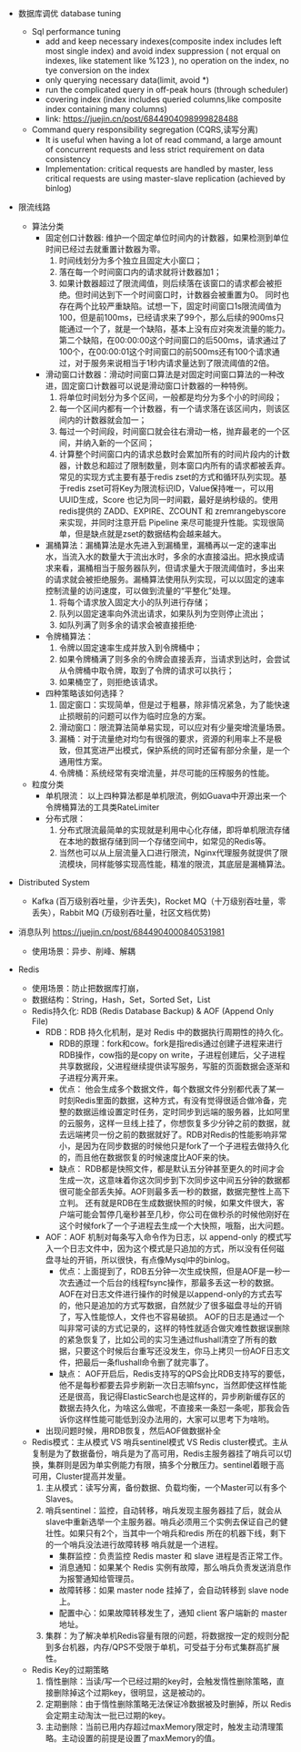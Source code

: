 * 数据库调优 database tuning  
    * Sql performance tuning
        * add and keep necessary indexes(composite index includes left most single index) and avoid index suppression ( not erqual on indexes, like statement like %123 ), no operation on the index, no tye conversion on the index
        * only querying necessary data(limit, avoid *)
        * run the complicated query in off-peak hours (through scheduler)
        * covering index (index includes queried columns,like composite index containing many columns)
        * link: https://juejin.cn/post/6844904098999828488
    * Command query responsibility segregation (CQRS,读写分离)
        * It is useful when having a lot of read command, a large amount of concurrent requests and less strict requirement on data consistency
        * Implementation: critical requests are handled by master, less critical requests are using master-slave replication (achieved by binlog)
        
* 限流线路
    * 算法分类
        * 固定创口计数器: 维护一个固定单位时间内的计数器，如果检测到单位时间已经过去就重置计数器为零。
          1. 时间线划分为多个独立且固定大小窗口；
          2. 落在每一个时间窗口内的请求就将计数器加1；
          3. 如果计数器超过了限流阈值，则后续落在该窗口的请求都会被拒绝。但时间达到下一个时间窗口时，计数器会被重置为0。
          同时也存在两个比较严重缺陷。试想一下，固定时间窗口1s限流阈值为100，但是前100ms，已经请求来了99个，那么后续的900ms只能通过一个了，就是一个缺陷，基本上没有应对突发流量的能力。第二个缺陷，在00:00:00这个时间窗口的后500ms，请求通过了100个，在00:00:01这个时间窗口的前500ms还有100个请求通过，对于服务来说相当于1秒内请求量达到了限流阈值的2倍。
        * 滑动窗口计数器：滑动时间窗口算法是对固定时间窗口算法的一种改进，固定窗口计数器可以说是滑动窗口计数器的一种特例。
          1. 将单位时间划分为多个区间，一般都是均分为多个小的时间段；
          2. 每一个区间内都有一个计数器，有一个请求落在该区间内，则该区间内的计数器就会加一；
          3. 每过一个时间段，时间窗口就会往右滑动一格，抛弃最老的一个区间，并纳入新的一个区间；
          4. 计算整个时间窗口内的请求总数时会累加所有的时间片段内的计数器，计数总和超过了限制数量，则本窗口内所有的请求都被丢弃。
          常见的实现方式主要有基于redis zset的方式和循环队列实现。基于redis zset可将Key为限流标识ID，Value保持唯一，可以用UUID生成，Score 也记为同一时间戳，最好是纳秒级的。使用redis提供的 ZADD、EXPIRE、ZCOUNT 和 zremrangebyscore 来实现，并同时注意开启 Pipeline 来尽可能提升性能。实现很简单，但是缺点就是zset的数据结构会越来越大。
        * 漏桶算法：漏桶算法是水先进入到漏桶里，漏桶再以一定的速率出水，当流入水的数量大于流出水时，多余的水直接溢出。把水换成请求来看，漏桶相当于服务器队列，但请求量大于限流阈值时，多出来的请求就会被拒绝服务。漏桶算法使用队列实现，可以以固定的速率控制流量的访问速度，可以做到流量的“平整化”处理。
          1. 将每个请求放入固定大小的队列进行存储；
          2. 队列以固定速率向外流出请求，如果队列为空则停止流出；
          3. 如队列满了则多余的请求会被直接拒绝· 
        * 令牌桶算法：
          1. 令牌以固定速率生成并放入到令牌桶中；
          2. 如果令牌桶满了则多余的令牌会直接丢弃，当请求到达时，会尝试从令牌桶中取令牌，取到了令牌的请求可以执行；
          3. 如果桶空了，则拒绝该请求。
        * 四种策略该如何选择？
          1. 固定窗口：实现简单，但是过于粗暴，除非情况紧急，为了能快速止损眼前的问题可以作为临时应急的方案。
          2. 滑动窗口：限流算法简单易实现，可以应对有少量突增流量场景。
          3. 漏桶：对于流量绝对均匀有很强的要求，资源的利用率上不是极致，但其宽进严出模式，保护系统的同时还留有部分余量，是一个通用性方案。
          4. 令牌桶：系统经常有突增流量，并尽可能的压榨服务的性能。
    * 粒度分类
        * 单机限流： 以上四种算法都是单机限流，例如Guava中开源出来一个令牌桶算法的工具类RateLimiter
        * 分布式限：
          1. 分布式限流最简单的实现就是利用中心化存储，即将单机限流存储在本地的数据存储到同一个存储空间中，如常见的Redis等。
          2. 当然也可以从上层流量入口进行限流，Nginx代理服务就提供了限流模块，同样能够实现高性能，精准的限流，其底层是漏桶算法。
          
* Distributed System
    * Kafka (百万级别吞吐量，少许丢失)，Rocket MQ（十万级别吞吐量，零丢失），Rabbit MQ (万级别吞吐量，社区文档优势)

* 消息队列 https://juejin.cn/post/6844904000840531981
    * 使用场景：异步、削峰、解耦
    
* Redis
    * 使用场景：防止把数据库打崩，
    * 数据结构：String，Hash，Set，Sorted Set，List
    * Redis持久化: RDB (Redis Database Backup) & AOF (Append Only File)
      * RDB：RDB 持久化机制，是对 Redis 中的数据执行周期性的持久化。
        - RDB的原理：fork和cow。fork是指redis通过创建子进程来进行RDB操作，cow指的是copy on write，子进程创建后，父子进程共享数据段，父进程继续提供读写服务，写脏的页面数据会逐渐和子进程分离开来。
        - 优点： 他会生成多个数据文件，每个数据文件分别都代表了某一时刻Redis里面的数据，这种方式，有没有觉得很适合做冷备，完整的数据运维设置定时任务，定时同步到远端的服务器，比如阿里的云服务，这样一旦线上挂了，你想恢复多少分钟之前的数据，就去远端拷贝一份之前的数据就好了。RDB对Redis的性能影响非常小，是因为在同步数据的时候他只是fork了一个子进程去做持久化的，而且他在数据恢复的时候速度比AOF来的快。
        - 缺点： RDB都是快照文件，都是默认五分钟甚至更久的时间才会生成一次，这意味着你这次同步到下次同步这中间五分钟的数据都很可能全部丢失掉。AOF则最多丢一秒的数据，数据完整性上高下立判。
          还有就是RDB在生成数据快照的时候，如果文件很大，客户端可能会暂停几毫秒甚至几秒，你公司在做秒杀的时候他刚好在这个时候fork了一个子进程去生成一个大快照，哦豁，出大问题。
      * AOF：AOF 机制对每条写入命令作为日志，以 append-only 的模式写入一个日志文件中，因为这个模式是只追加的方式，所以没有任何磁盘寻址的开销，所以很快，有点像Mysql中的binlog。
        - 优点：上面提到了，RDB五分钟一次生成快照，但是AOF是一秒一次去通过一个后台的线程fsync操作，那最多丢这一秒的数据。
          AOF在对日志文件进行操作的时候是以append-only的方式去写的，他只是追加的方式写数据，自然就少了很多磁盘寻址的开销了，写入性能惊人，文件也不容易破损。
          AOF的日志是通过一个叫非常可读的方式记录的，这样的特性就适合做灾难性数据误删除的紧急恢复了，比如公司的实习生通过flushall清空了所有的数据，只要这个时候后台重写还没发生，你马上拷贝一份AOF日志文件，把最后一条flushall命令删了就完事了。
        - 缺点： AOF开启后，Redis支持写的QPS会比RDB支持写的要低，他不是每秒都要去异步刷新一次日志嘛fsync，当然即使这样性能还是很高，我记得ElasticSearch也是这样的，异步刷新缓存区的数据去持久化，为啥这么做呢，不直接来一条怼一条呢，那我会告诉你这样性能可能低到没办法用的，大家可以思考下为啥哟。
      * 出现问题时候，用RDB恢复，然后AOF做数据补全
    * Redis模式：主从模式 VS 哨兵sentinel模式 VS Redis cluster模式。主从复制是为了数据备份，哨兵是为了高可用，Redis主服务器挂了哨兵可以切换，集群则是因为单实例能力有限，搞多个分散压力。sentinel着眼于高可用，Cluster提高并发量。
      1. 主从模式：读写分离，备份数据、负载均衡，一个Master可以有多个Slaves。
      2. 哨兵sentinel：监控，自动转移，哨兵发现主服务器挂了后，就会从slave中重新选举一个主服务器。哨兵必须用三个实例去保证自己的健壮性。如果只有2个，当其中一个哨兵和redis 所在的机器下线，剩下的一个哨兵没法进行故障转移
         哨兵就是一个进程。
         - 集群监控：负责监控 Redis master 和 slave 进程是否正常工作。
         - 消息通知：如果某个 Redis 实例有故障，那么哨兵负责发送消息作为报警通知给管理员。
         - 故障转移：如果 master node 挂掉了，会自动转移到 slave node 上。
         - 配置中心：如果故障转移发生了，通知 client 客户端新的 master 地址。
      3. 集群：为了解决单机Redis容量有限的问题，将数据按一定的规则分配到多台机器，内存/QPS不受限于单机，可受益于分布式集群高扩展性。
    * Redis Key的过期策略
        1. 惰性删除：当读/写一个已经过期的key时，会触发惰性删除策略，直接删除掉这个过期key，很明显，这是被动的。
        2. 定期删除：由于惰性删除策略无法保证冷数据被及时删掉，所以 Redis 会定期主动淘汰一批已过期的key。
        3. 主动删除：当前已用内存超过maxMemory限定时，触发主动清理策略。主动设置的前提是设置了maxMemory的值。

            